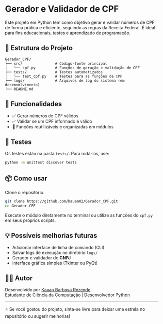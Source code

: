 # Gerador e Validador de CPF

Este projeto em Python tem como objetivo gerar e validar números de CPF de forma prática e eficiente, seguindo as regras da Receita Federal. É ideal para fins educacionais, testes e aprendizado de programação.

## 📁 Estrutura do Projeto

```
Gerador_CPF/
├── src/               # Código-fonte principal
│   └── cpf.py         # Funções de geração e validação de CPF
├── tests/             # Testes automatizados
│   └── test_cpf.py    # Testes para as funções de CPF
├── logs/              # Arquivos de log do sistema (em desenvolvimento)
└── README.md
```

## 🚀 Funcionalidades

- ✅ Gerar números de CPF válidos
- ✅ Validar se um CPF informado é válido
- 🔄 Funções reutilizáveis e organizadas em módulos

## 🧪 Testes

Os testes estão na pasta `tests/`. Para rodá-los, use:

```bash
python -m unittest discover tests
```

## 📦 Como usar

Clone o repositório:

```bash
git clone https://github.com/kauan02/Gerador_CPF.git
cd Gerador_CPF
```

Execute o módulo diretamente no terminal ou utilize as funções do `cpf.py` em seus próprios scripts.

## 💡 Possíveis melhorias futuras

- Adicionar interface de linha de comando (CLI)
- Salvar logs de execução no diretório `logs/`
- Gerador e validador de **CNPJ**
- Interface gráfica simples (Tkinter ou PyQt)

## 👨‍💻 Autor

Desenvolvido por [Kauan Barbosa Rezende](https://github.com/kauan02)  
Estudante de Ciência da Computação | Desenvolvedor Python

---

⭐ Se você gostou do projeto, sinta-se livre para deixar uma estrela no repositório ou sugerir melhorias!
